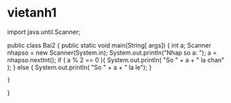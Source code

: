 # vietanh1


import java.until.Scanner;

public class Bai2 {
    public static void main(String[ args]) {
        int a;
        Scanner nhapso = new Scanner(System.in);
        System.out.println("Nhap so a: ");
        a = nhapso.nextInt();
        if ( a % 2 == 0 ){
            System.out.println( "So " + a + " la chan" );
        } else {
            System.out.println( "So " + a + " la le");
        }


    
    }
}
    
